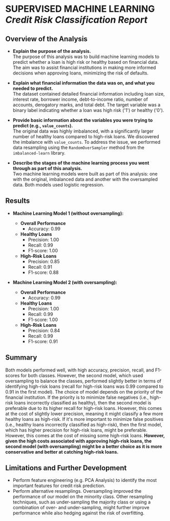 <h1 align="left">SUPERVISED MACHINE LEARNING<br><i>Credit Risk Classification Report</i> </h1> 

## Overview of the Analysis

- **Explain the purpose of the analysis.**  
The purpose of this analysis was to build machine learning models to predict whether a loan is high risk or healthy based on financial data. The aim was to assist financial institutions in making more informed decisions when approving loans, minimizing the risk of defaults.

- **Explain what financial information the data was on, and what you needed to predict.**  
The dataset contained detailed financial information including loan size, interest rate, borrower income, debt-to-income ratio, number of accounts, derogatory marks, and total debt. The target variable was a binary label indicating whether a loan was high risk ('1') or healthy ('0').

- **Provide basic information about the variables you were trying to predict (e.g., `value_counts`).**  
The original data was highly imbalanced, with a significantly larger number of healthy loans compared to high-risk loans. We discovered the imbalance with `value_counts`. To address the issue, we performed data resampling using the `RandomOverSampler` method from the `imbalanced-learn` library.

- **Describe the stages of the machine learning process you went through as part of this analysis.**  
Two machine learning models were built as part of this analysis: one with the original, imbalanced data and another with the oversampled data. Both models used logistic regression.

## Results

- **Machine Learning Model 1 (without oversampling):**
    - **Overall Performance**
        - Accuracy: 0.99
    - **Healthy Loans** 
        - Precision: 1.00
        - Recall: 0.99
        - F1-score: 1.00
    - **High-Risk Loans**
        - Precision: 0.85
        - Recall: 0.91
        - F1-score: 0.88

- **Machine Learning Model 2 (with oversampling):**
    - **Overall Performance**
        - Accuracy: 0.99
    - **Healthy Loans** 
        - Precision: 1.00
        - Recall: 0.99
        - F1-score: 1.00
    - **High-Risk Loans**
        - Precision: 0.84
        - Recall: 0.99
        - F1-score: 0.91

## Summary

Both models performed well, with high accuracy, precision, recall, and F1-scores for both classes. However, the second model, which used oversampling to balance the classes, performed slightly better in terms of identifying high-risk loans (recall for high-risk loans was 0.99 compared to 0.91 in the first model). The choice of model depends on the priority of the financial institution. If the priority is to minimize false negatives (i.e., high-risk loans incorrectly classified as healthy), then the second model is preferable due to its higher recall for high-risk loans. However, this comes at the cost of slightly lower precision, meaning it might classify a few more healthy loans as high-risk. If it's more important to minimize false positives (i.e., healthy loans incorrectly classified as high-risk), then the first model, which has higher precision for high-risk loans, might be preferable. However, this comes at the cost of missing some high-risk loans. **However, given the high costs associated with approving high-risk loans, the second model (with oversampling) might be a better choice as it is more conservative and better at catching high-risk loans.**

## Limitations and Further Development
- Perform feature engineering (e.g. PCA Analysis) to identify the most important features for credit risk prediction.
- Perform alternative resamplings. Oversampling improved the performance of our model on the minority class. Other resampling techniques, such as under-sampling the majority class or using a combination of over- and under-sampling, might further improve performance while also hedging against the risk of overfitting.
